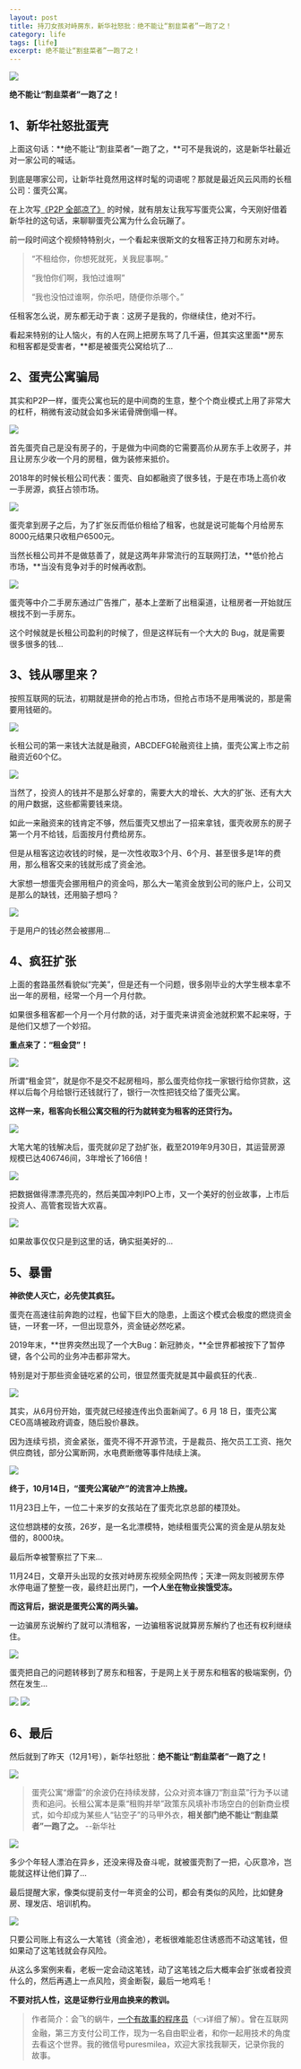 ```yaml
---
layout: post
title: 持刀女孩对峙房东，新华社怒批：绝不能让“割韭菜者”一跑了之！
category: life
tags: [life]
excerpt: 绝不能让“割韭菜者”一跑了之！
---
```


![](http://favorites.ren/assets/images/2020/it/duizhi/duizhi01.jpg) 

**绝不能让“割韭菜者”一跑了之！**

## 1、新华社怒批蛋壳

上面这句话：**绝不能让“割韭菜者”一跑了之，**可不是我说的，这是新华社最近对一家公司的喊话。

到底是哪家公司，让新华社竟然用这样时髦的词语呢？那就是最近风云风雨的长租公司：蛋壳公寓。

在上次写[《P2P 全部凉了》](https://mp.weixin.qq.com/s/tvuZGQ-ebhdNS4UO3NEcgg) 的时候，就有朋友让我写写蛋壳公寓，今天刚好借着新华社的这句话，来聊聊蛋壳公寓为什么会玩蹦了。

前一段时间这个视频特特别火，一个看起来很斯文的女租客正持刀和房东对峙。 

>“不租给你，你想死就死，关我屁事啊。”
>
>“我怕你们啊，我怕过谁啊”
>
>“我也没怕过谁啊，你杀吧，随便你杀哪个。”

任租客怎么说，房东都无动于衷：这房子是我的，你继续住，绝对不行。

看起来特别的让人恼火，有的人在网上把房东骂了几千遍，但其实这里面**房东和租客都是受害者，**都是被蛋壳公窝给坑了...

## 2、蛋壳公寓骗局

其实和P2P一样，蛋壳公寓也玩的是中间商的生意，整个个商业模式上用了非常大的杠杆，稍微有波动就会如多米诺骨牌倒塌一样。

![](http://favorites.ren/assets/images/2020/it/duizhi/duizhi02.jpg) 

首先蛋壳自己是没有房子的，于是做为中间商的它需要高价从房东手上收房子，并且让房东少收一个月的房租，做为装修来抵价。

2018年的时候长租公司代表：蛋壳、自如都融资了很多钱，于是在市场上高价收一手房源，疯狂占领市场。

![](http://favorites.ren/assets/images/2020/it/duizhi/duizhi03.jpg) 

蛋壳拿到房子之后，为了扩张反而低价租给了租客，也就是说可能每个月给房东8000元结果只收租户6500元。

当然长租公司并不是做慈善了，就是这两年非常流行的互联网打法，**低价抢占市场，**当没有竞争对手的时候再收割。

![](http://favorites.ren/assets/images/2020/it/duizhi/duizhi04.jpg) 

蛋壳等中介二手房东通过广告推广，基本上垄断了出租渠道，让租房者一开始就压根找不到一手房东。

这个时候就是长租公司盈利的时候了，但是这样玩有一个大大的 Bug，就是需要很多很多的钱...

## 3、钱从哪里来？

按照互联网的玩法，初期就是拼命的抢占市场，但抢占市场不是用嘴说的，那是需要用钱砸的。

![](http://favorites.ren/assets/images/2020/it/duizhi/duizhi05.jpg) 

长租公司的第一来钱大法就是融资，ABCDEFG轮融资往上搞，蛋壳公寓上市之前融资近60个亿。

![](http://favorites.ren/assets/images/2020/it/duizhi/duizhi06.jpg) 

当然了，投资人的钱并不是那么好拿的，需要大大的增长、大大的扩张、还有大大的用户数据，这些都需要钱来烧。

如此一来融资来的钱肯定不够，然后蛋壳又想出了一招来拿钱，蛋壳收房东的房子第一个月不给钱，后面按月付费给房东。

但是从租客这边收钱的时候，是一次性收取3个月、6个月、甚至很多是1年的费用，那么租客交来的钱就形成了资金池。

大家想一想蛋壳会挪用租户的资金吗，那么大一笔资金放到公司的账户上，公司又是那么的缺钱，还用脑子想吗？

![](http://favorites.ren/assets/images/2020/it/duizhi/duizhi07.jpg) 

于是用户的钱必然会被挪用...

## 4、疯狂扩张

上面的套路虽然看貌似“完美”，但是还有一个问题，很多刚毕业的大学生根本拿不出一年的房租，经常一个月一个月付款。

如果很多租客都一个月一个月付款的话，对于蛋壳来讲资金池就积累不起来呀，于是他们又想了一个妙招。

**重点来了：“租金贷”！**

![](http://favorites.ren/assets/images/2020/it/duizhi/duizhi08.jpg) 

所谓“租金贷”，就是你不是交不起房租吗，那么蛋壳给你找一家银行给你贷款，这样以后每个月给银行还钱就行了，银行一次性把钱交给了蛋壳公寓。

**这样一来，租客向长租公寓交租的行为就转变为租客的还贷行为。**

![](http://favorites.ren/assets/images/2020/it/duizhi/duizhi09.jpg) 

大笔大笔的钱解决后，蛋壳就卯足了劲扩张，截至2019年9月30日，其运营房源规模已达406746间，3年增长了166倍！

![](http://favorites.ren/assets/images/2020/it/duizhi/duizhi10.jpg) 

把数据做得漂漂亮亮的，然后美国冲刺IPO上市，又一个美好的创业故事，上市后投资人、高管套现皆大欢喜。

![](http://favorites.ren/assets/images/2020/it/duizhi/duizhi11.jpg) 

如果故事仅仅只是到这里的话，确实挺美好的...

## 5、暴雷

**神欲使人灭亡，必先使其疯狂。**

蛋壳在高速往前奔跑的过程，也留下巨大的隐患，上面这个模式会极度的燃烧资金链，一环套一环，一但出现意外，资金链必然吃紧。

2019年末，**世界突然出现了一个大Bug：新冠肺炎，**全世界都被按下了暂停键，各个公司的业务冲击都非常大。

特别是对于那些资金链吃紧的公司，很显然蛋壳就是其中最疯狂的代表..

![](http://favorites.ren/assets/images/2020/it/duizhi/duizhi12.jpg) 

其实，从6月份开始，蛋壳就已经接连传出负面新闻了。6 月 18 日，蛋壳公寓CEO高靖被政府调查，随后股价暴跌。

因为连续亏损，资金紧张，蛋壳不得不开源节流，于是裁员、拖欠员工工资、拖欠供应商钱，部分公寓断网，水电费断缴等事件陆续上演。

![](http://favorites.ren/assets/images/2020/it/duizhi/duizhi13.jpg) 

**终于，10月14日，“蛋壳公寓破产”的流言冲上热搜。**

11月23日上午，一位二十来岁的女孩站在了蛋壳北京总部的楼顶处。

这位想跳楼的女孩，26岁，是一名北漂模特，她续租蛋壳公寓的资金是从朋友处借的，8000块。

最后所幸被警察拦了下来...

11月24日，文章开头出现的女孩对峙房东视频全网热传；天津一网友则被房东停水停电逼了整整一夜，最终赶出房门，**一个人坐在物业挨饿受冻。**

**而这背后，据说是蛋壳公寓的两头骗。**

一边骗房东说解约了就可以清租客，一边骗租客说就算房东解约了也还有权利继续住。

![](http://favorites.ren/assets/images/2020/it/duizhi/duizhi14.jpg) 

蛋壳把自己的问题转移到了房东和租客，于是网上关于房东和租客的极端案例，仍然在发生...

![](http://favorites.ren/assets/images/2020/it/duizhi/duizhi15.jpg) 
![](http://favorites.ren/assets/images/2020/it/duizhi/duizhi16.jpg) 

## 6、最后

然后就到了昨天（12月1号），新华社怒批：**绝不能让“割韭菜者”一跑了之！**

![](http://favorites.ren/assets/images/2020/it/duizhi/duizhi17.jpg) 

>蛋壳公寓“爆雷”的余波仍在持续发酵，公众对资本镰刀“割韭菜”行为予以谴责和追问。长租公寓本是乘“租购并举”政策东风填补市场空白的创新商业模式，如今却成为某些人“钻空子”的马甲外衣，**相关部门绝不能让“割韭菜者”一跑了之。**  --新华社

![](http://favorites.ren/assets/images/2020/it/duizhi/duizhi18.jpg) 

多少个年轻人漂泊在异乡，还没来得及奋斗呢，就被蛋壳割了一把，心灰意冷，岂能就这样让他们算了...

最后提醒大家，像类似提前支付一年资金的公司，都会有类似的风险，比如健身房、理发店、培训机构。

![](http://favorites.ren/assets/images/2020/it/duizhi/duizhi19.jpg) 

只要公司账上有这么一大笔钱（资金池），老板很难能忍住诱惑而不动这笔钱，但如果动了这笔钱就会存风险。

从这么多案例来看，老板一定会动这笔钱，动了这笔钱之后大概率会扩张或者投资什么的，然后再遇上一点风险，资金断裂，最后一地鸡毛！

**不要对抗人性，这是证劵行业用血换来的教训。**

>作者简介：会飞的蜗牛，[一个有故事的程序员](https://mp.weixin.qq.com/s/bPk_-DcGF_7lTDoR1pKqVg)（👈详细了解）。曾在互联网金融，第三方支付公司工作，现为一名自由职业者，和你一起用技术的角度去看这个世界。我的微信号puresmilea，欢迎大家找我聊天，记录你我的故事。